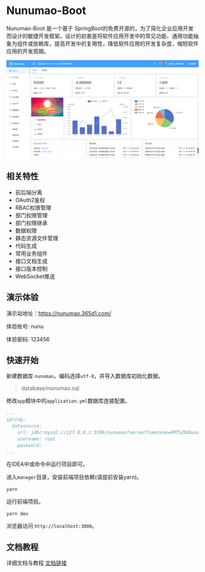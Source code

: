 # Nunumao-Boot
Nunumao-Boot 是一个基于 SpringBoot的免费开源的，为了简化企业应用开发而设计的敏捷开发框架。设计的初衷是将软件应用开发中的常见功能、通用功能抽象为组件或依赖库，提高开发中的复用性，降低软件应用的开发复杂度，缩短软件应用的开发周期。

![图片](https://raw.githubusercontent.com/nunumao/nunumao-boot/main/assets/1.png)

## 相关特性
- 前后端分离
- OAuth2鉴权
- RBAC权限管理
- 部门权限管理
- 部门权限继承
- 数据权限
- 静态资源文件管理
- 代码生成
- 常用业务组件
- 接口文档生成
- 接口版本控制
- WebSocket推送

## 演示体验
演示站地址：https://nunumao.365d1.com/

体验账号: nunu

体验密码: 123456

## 快速开始

新建数据库 `nunumao`，编码选择`utf-8`，并导入数据库初始化数据。
> database/nunumao.sql

修改`app`模块中的`application.yml`数据库连接配置。
```yaml
...
spring:
  datasource:
    url: jdbc:mysql://127.0.0.1:3306/nunumao?serverTimezone=GMT%2b8&useUnicode=true&characterEncoding=utf8&useSSL=false
    username: root
    password: 
...
```
在IDEA中或命令中运行项目即可。

进入`manager`目录，安装前端项目依赖(请提前安装yarn)。
```shell
yarn
```
运行前端项目。
```shell
yarn dev
```
浏览器访问 `http://localhost:3000`。

## 文档教程
详细文档与教程 [文档链接](https://thoughts.aliyun.com/sharespace/61775109996708001a43703e/docs/617755c004c388001a3edc69)
